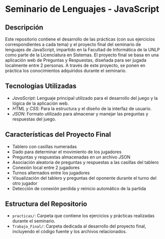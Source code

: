 # Seminario de Lenguajes - JavaScript

## Descripción

Este repositorio contiene el desarrollo de las prácticas (con sus ejercicios correspondientes a cada tema) y el proyecto final del seminario de lenguajes de JavaScript, impartido en la Facultad de Informática de la UNLP como parte de la Licenciatura en Sistemas.
El proyecto final se basa en una aplicación web de Preguntas y Respuestas, diseñada para ser jugada localmente entre 2 personas. A través de este proyecto, se ponen en práctica los conocimientos adquiridos durante el seminario.

## Tecnologías Utilizadas

- *JavaScript*: Lenguaje principal utilizado para el desarrollo del juego y la lógica de la aplicación web.
- *HTML y CSS*: Para la estructura y el diseño de la interfaz de usuario.
- *JSON*: Formato utilizado para almacenar y manejar las preguntas y respuestas del juego.

## Características del Proyecto Final

- Tablero con casillas numeradas
- Dado para determinar el movimiento de los jugadores
- Preguntas y respuestas almacenadas en un archivo JSON
- Asociación aleatoria de preguntas y respuestas a las casillas del tablero
- Conexión local entre 2 jugadores
- Turnos alternados entre los jugadores
- Visualización del tablero y preguntas del oponente durante el turno del otro jugador
- Detección de conexión perdida y reinicio automático de la partida

## Estructura del Repositorio

- `practicas/`: Carpeta que contiene los ejercicios y prácticas realizadas durante el seminario.
- `Trabajo_Final/`: Carpeta dedicada al desarrollo del proyecto final, incluyendo el código fuente y los archivos relacionados.